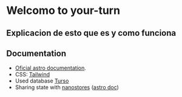 # Welcomo to your-turn

## Explicacion de esto que es y como funciona

## Documentation

- [Oficial astro documentation](https://docs.astro.build).
- CSS: [Tailwind](https://tailwindcss.com/)
- Used database [Turso](https://turso.tech/)
- Sharing state with [nanostores](https://github.com/nanostores/nanostores) ([astro doc](https://docs.astro.build/es/recipes/sharing-state/))
